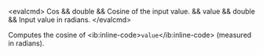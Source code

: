 \<evalcmd\> Cos && double && Cosine of the input value. && value && double && Input value in radians. \</evalcmd\>

Computes the cosine of \<ib:inline-code\>`value`\</ib:inline-code\> (measured in radians).
